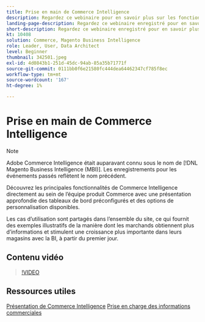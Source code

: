 ```yaml
---
title: Prise en main de Commerce Intelligence
description: Regardez ce webinaire pour en savoir plus sur les fonctionnalités de base de Commerce Intelligence pour votre boutique Adobe Commerce ou Magento Open Source.
landing-page-description: Regardez ce webinaire enregistré pour en savoir plus sur les fonctionnalités de base de Commerce Intelligence pour votre boutique Adobe Commerce ou Magento Open Source.
short-description: Regardez ce webinaire enregistré pour en savoir plus sur les fonctionnalités de base de Commerce Intelligence pour votre boutique Adobe Commerce ou Magento Open Source.
kt: 10408
solution: Commerce, Magento Business Intelligence
role: Leader, User, Data Architect
level: Beginner
thumbnail: 342501.jpeg
exl-id: 4d0843b1-251d-45dc-94ab-85a35b71771f
source-git-commit: 0111bb0f6e21580fc444dea64462347cf785f8ec
workflow-type: tm+mt
source-wordcount: '167'
ht-degree: 1%

---
```


# Prise en main de Commerce Intelligence

>[!NOTE]
>
>Adobe Commerce Intelligence était auparavant connu sous le nom de [!DNL Magento Business Intelligence (MBI)]. Les enregistrements pour les événements passés reflètent le nom précédent.

Découvrez les principales fonctionnalités de Commerce Intelligence directement au sein de l’équipe produit Commerce avec une présentation approfondie des tableaux de bord préconfigurés et des options de personnalisation disponibles.

Les cas d’utilisation sont partagés dans l’ensemble du site, ce qui fournit des exemples illustratifs de la manière dont les marchands obtiennent plus d’informations et stimulent une croissance plus importante dans leurs magasins avec la BI, à partir du premier jour.

## Contenu vidéo

>[!VIDEO](https://video.tv.adobe.com/v/342501?quality=12&learn=on)

## Ressources utiles

[Présentation de Commerce Intelligence](https://experienceleague.adobe.com/docs/commerce-business-intelligence/mbi/getting-started.html)
[Prise en charge des informations commerciales](https://experienceleague.adobe.com/docs/commerce-knowledge-base/kb/troubleshooting/miscellaneous/mbi-service-policies.html)
